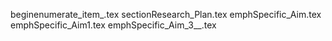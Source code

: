 beginenumerate_item_.tex
sectionResearch_Plan.tex
emphSpecific_Aim.tex
emphSpecific_Aim1.tex
emphSpecific_Aim_3__.tex
